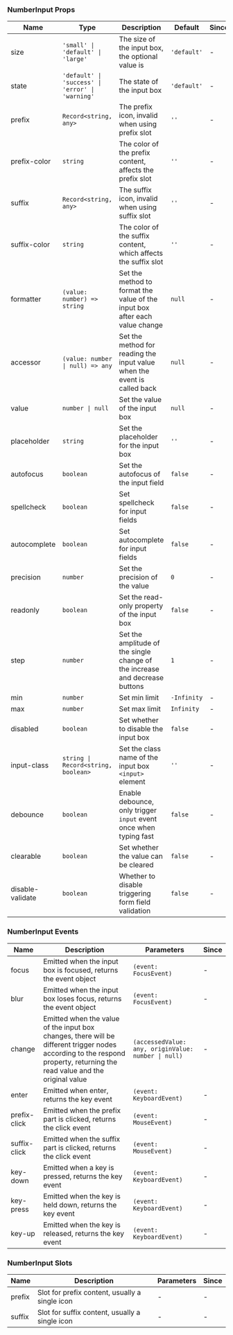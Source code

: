 ### NumberInput Props

| Name             | Type                                             | Description                                      | Default     | Since |
| ---------------- | ------------------------------------------------ | ------------------------------------------------ | ----------- | ----- |
| size | `'small' \| 'default' \| 'large'` | The size of the input box, the optional value is | `'default'` | - |
| state | `'default' \| 'success' \| 'error' \| 'warning'` | The state of the input box | `'default'` | - |
| prefix | `Record<string, any>` | The prefix icon, invalid when using prefix slot | `''` | - |
| prefix-color | `string` | The color of the prefix content, affects the prefix slot | `''` | - |
| suffix | `Record<string, any>` | The suffix icon, invalid when using suffix slot | `''` | - |
| suffix-color | `string` | The color of the suffix content, which affects the suffix slot | `''` | - |
| formatter | `(value: number) => string` | Set the method to format the value of the input box after each value change | `null` | - |
| accessor | `(value: number \| null) => any` | Set the method for reading the input value when the event is called back | `null` | - |
| value | `number \| null` | Set the value of the input box | `null` | - |
| placeholder | `string` | Set the placeholder for the input box | `''` | - |
| autofocus | `boolean` | Set the autofocus of the input field | `false` | - |
| spellcheck | `boolean` | Set spellcheck for input fields | `false` | - |
| autocomplete | `boolean` | Set autocomplete for input fields | `false` | - |
| precision | `number` | Set the precision of the value | `0` | - |
| readonly | `boolean` | Set the read-only property of the input box | `false` | - |
| step | `number` | Set the amplitude of the single change of the increase and decrease buttons | `1` | - |
| min | `number` | Set min limit | `-Infinity` | - |
| max | `number` | Set max limit | `Infinity` | - |
| disabled | `boolean` | Set whether to disable the input box | `false` | - |
| input-class | `string \| Record<string, boolean>` | Set the class name of the input box `<input>` element | `''` | - |
| debounce | `boolean` | Enable debounce, only trigger `input` event once when typing fast | `false` | - |
| clearable | `boolean` | Set whether the value can be cleared | `false` | - |
| disable-validate | `boolean` | Whether to disable triggering form field validation | `false` | - |

### NumberInput Events

| Name         | Description                                                                       | Parameters                                          | Since |
| ------------ | --------------------------------------------------------------------------------- | --------------------------------------------------- | ----- |
| focus | Emitted when the input box is focused, returns the event object | `(event: FocusEvent)` | - |
| blur | Emitted when the input box loses focus, returns the event object | `(event: FocusEvent)` | - |
| change | Emitted when the value of the input box changes, there will be different trigger nodes according to the respond property, returning the read value and the original value | `(accessedValue: any, originValue: number \| null)` | - |
| enter | Emitted when enter, returns the key event | `(event: KeyboardEvent)` | - |
| prefix-click | Emitted when the prefix part is clicked, returns the click event | `(event: MouseEvent)` | - |
| suffix-click | Emitted when the suffix part is clicked, returns the click event | `(event: MouseEvent)` | - |
| key-down | Emitted when a key is pressed, returns the key event | `(event: KeyboardEvent)` | - |
| key-press | Emitted when the key is held down, returns the key event | `(event: KeyboardEvent)` | - |
| key-up | Emitted when the key is released, returns the key event | `(event: KeyboardEvent)` | - |

### NumberInput Slots

| Name   | Description                    | Parameters | Since |
| ------ | ------------------------------ | ---------- | ----- |
| prefix | Slot for prefix content, usually a single icon | - | - |
| suffix | Slot for suffix content, usually a single icon | - | - |
